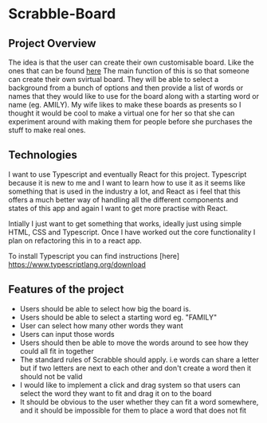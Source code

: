 # Scrabble-Board

## Project Overview

The idea is that the user can create their own customisable board. Like the ones that can be found [here](https://www.etsy.com/uk/listing/957312156/personalised-scrabble-frame-up-to-18?gpla=1&gao=1&&utm_source=google&utm_medium=cpc&utm_campaign=shopping_uk_en_gb_-home_and_living&utm_custom1=_k_CjwKCAjw8JKbBhBYEiwAs3sxNxc9nGeOj0qb4-YkB_ElNsgAPDY1dkg1oD0s0ts9pp85hcDPHHDHchoCi1MQAvD_BwE_k_&utm_content=go_14821442085_125173007022_549119977872_pla-303628061699_c__957312156engb_118543039&utm_custom2=14821442085&gclid=CjwKCAjw8JKbBhBYEiwAs3sxNxc9nGeOj0qb4-YkB_ElNsgAPDY1dkg1oD0s0ts9pp85hcDPHHDHchoCi1MQAvD_BwE)
The main function of this is so that someone can create their own svirtual board. They will be able to select a background from a bunch of options and then provide a list of words or names that they would like to use for the board along with a starting word or name (eg. AMILY). My wife likes to make these boards as presents so I thought it would be cool to make a virtual one for her so that she can experiment around with making them for people before she purchases the stuff to make real ones.

## Technologies

I want to use Typescript and eventually React for this project. Typescript because it is new to me and I want to learn how to use it as it seems like something that is used in the industry a lot, and React as i feel that this offers a much better way of handling all the different components and states of this app and again I want to get more practise with React.

Intially I just want to get something that works, ideally just using simple HTML, CSS and Typescript. Once I have worked out the core functionality I plan on refactoring this in to a react app.

To install Typescript you can find instructions [here] https://www.typescriptlang.org/download

## Features of the project

- Users should be able to select how big the board is.
- Users should be able to select a starting word eg. "FAMILY"
- User can select how many other words they want
- Users can input those words
- Users should then be able to move the words around to see how they could all fit in together
- The standard rules of Scrabble should apply. i.e words can share a letter but if two letters are next to each other and don't create a word then it should not be valid
- I would like to implement a click and drag system so that users can select the word they want to fit and drag it on to the board
- It should be obvious to the user whether they can fit a word somewhere, and it should be impossible for them to place a word that does not fit
